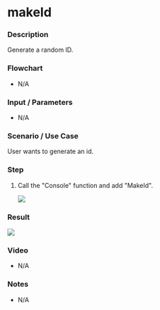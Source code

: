 # makeId

### Description

Generate a random ID.

### Flowchart

- N/A

### Input / Parameters
- N/A


### Scenario / Use Case

User wants to generate an id.

### Step

1. Call the "Console" function and add "MakeId".

    ![](../../../../document/function/Browser/makeId/makeid-step-1.png?raw=true)

### Result


![](../../../../document/function/Browser/makeId/makeid-results-1.png?raw=true)

### Video

- N/A

### Notes
- N/A